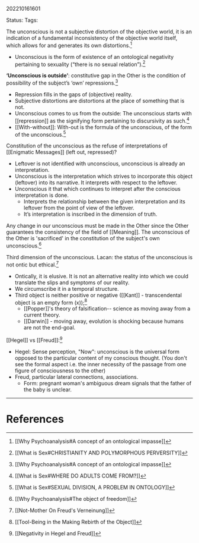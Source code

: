 202210161601

Status: 
Tags: 

The unconscious is not a subjective distortion of the objective world, it is an indication of a fundamental inconsistency of the objective world itself, which allows for and generates its own distortions.[^1]
- Unconscious is the form of existence of an ontological negativity pertaining to sexuality (“there is no sexual relation”).[^7]

**‘Unconscious is outside’**: constitutive gap in the Other is the condition of possibility of the subject’s ‘own’ repressions.[^1]
- Repression fills in the gaps of (objective) reality.
- Subjective distortions are distortions at the place of something that is not.
- Unconscious comes to us from the outside: The unconscious starts with [[repression]] as the signifying form pertaining to discursivity as such.[^6]
- [[With-without]]: With-out is the formula of the unconscious, of the form of the unconscious.[^8]

Constitution of the unconscious as the refuse of interpretations of [[Enigmatic Messages]] (left out, repressed)?
* Leftover is not identified with unconscious, unconscious is already an interpretation.
* Unconscious is the interpretation which strives to incorporate this object (leftover) into its narrative. It interprets with respect to the leftover.
* Unconscious it that which continues to interpret after the conscious interpretation is done.
	* Interprets the relationship between the given interpretation and its leftover from the point of view of the leftover.
	* It’s interpretation is inscribed in the dimension of truth.

Any change in our unconscious must be made in the Other since the Other guarantees the consistency of the field of [[Meaning]].
The unconscious of the Other is 'sacrificed' in the constitution of the subject's own unconscious.[^2]

Third dimension of the unconscious. Lacan: the status of the unconscious is not ontic but ethical.[^3]
- Ontically, it is elusive. It is not an alternative reality into which we could translate the slips and symptoms of our reality.
- We circumscribe it in a temporal structure.
- Third object is neither positive or negative ([[Kant]] - transcendental object is an empty form (x));[^5]
	- [[Popper]]'s theory of falsification-- science as moving away from a current theory.
	- [[Darwin]] - moving away, evolution is shocking because humans are not the end-goal.

[[Hegel]] vs [[Freud]]:[^4]
- Hegel: Sense perception, "Now": unconscious is the universal form opposed to the particular content of my conscious thought. (You don't see the formal aspect i.e. the inner necessity of the passage from one figure of consciousness to the other)
- Freud, particular lateral connections, associations.
	- Form: pregnant woman's ambiguous dream signals that the father of the baby is unclear.


---
# References

[^1]: [[Why Psychoanalysis#A concept of an ontological impasse]]
[^2]: [[Why Psychoanalysis#The object of freedom]]
[^3]: [[Not-Mother On Freud's Verneinung]]
[^4]: [[Negativity in Hegel and Freud]]
[^5]: [[Tool-Being in the Making Rebirth of the Object]]
[^6]: [[What is Sex#WHERE DO ADULTS COME FROM?]]
[^7]: [[What is Sex#CHRISTIANITY AND POLYMORPHOUS PERVERSITY]]
[^8]: [[What is Sex#SEXUAL DIVISION, A PROBLEM IN ONTOLOGY]]